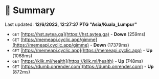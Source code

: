 # 📖 Summary
Last updated: **12/6/2023, 12:27:37 PTG "Asia/Kuala_Lumpur"**

- `GET` [https://hst.aytea.ga](https://hst.aytea.ga) - **Down** (259ms)
- `GET` [https://memeapi.cyclic.app/gimme](https://memeapi.cyclic.app/gimme) - **Down** (17379ms)
- `GET` [https://memeapi.cyclic.app](https://memeapi.cyclic.app) - **Up** (1068ms)
- `GET` [https://klik.ml/health](https://klik.ml/health) - **Up** (748ms)
- `GET` [https://dumb.onrender.com](https://dumb.onrender.com) - **Up** (872ms)
